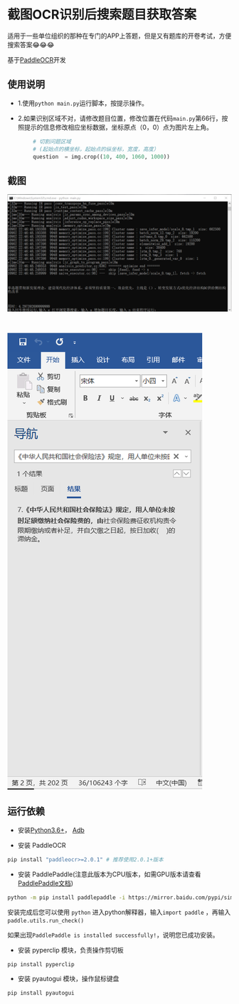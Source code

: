 # 截图OCR识别后搜索题目获取答案

适用于一些单位组织的那种在专门的APP上答题，但是又有题库的开卷考试，方便搜索答案😂😂😂

基于[PaddleOCR](https://github.com/PaddlePaddle/PaddleOCR)开发

## 使用说明



- 1.使用`python main.py`运行脚本，按提示操作。

- 2.如果识别区域不对，请修改题目位置，修改位置在代码`main.py`第66行，按照提示的信息修改相应坐标数据，坐标原点（0，0）点为图片左上角。

```python
        # 切割问题区域
        # (起始点的横坐标，起始点的纵坐标，宽度，高度）
        question  = img.crop((10, 400, 1060, 1000))
```

## 截图

![运行示例](/screenshot2.png '运行示例')

<br/>

![自动搜索](/screenshot1.png '自动搜索')


## 运行依赖

- 安装[Python3.6+](https://www.python.org/downloads/)， [Adb](https://developer.android.google.cn/studio/command-line/adb)

- 安装 PaddleOCR

```bash
pip install "paddleocr>=2.0.1" # 推荐使用2.0.1+版本
```

- 安装 PaddlePaddle(注意此版本为CPU版本，如需GPU版本请查看[PaddlePaddle文档](https://www.paddlepaddle.org.cn/install/quick?docurl=/documentation/docs/zh/install/pip/windows-pip.html))

```bash
python -m pip install paddlepaddle -i https://mirror.baidu.com/pypi/simple
```

安装完成后您可以使用 `python` 进入python解释器，输入`import paddle` ，再输入 `paddle.utils.run_check()`

如果出现`PaddlePaddle is installed successfully!`，说明您已成功安装。

- 安装 pyperclip 模块，负责操作剪切板

```
pip install pyperclip
```

- 安装 pyautogui 模块，操作鼠标键盘

```bash
pip install pyautogui
```